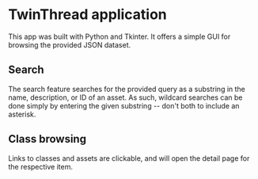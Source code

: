 # TwinThread application

This app was built with Python and Tkinter. It offers a simple GUI for browsing the provided JSON dataset.

## Search
The search feature searches for the provided query as a substring in the name, description, or ID of an asset. As such, wildcard searches can be done simply by entering the given substring -- don't both to include an asterisk.

## Class browsing
Links to classes and assets are clickable, and will open the detail page for the respective item.
